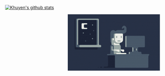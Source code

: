 
[![Khuyen's github stats](https://github-readme-stats.vercel.app/api?username=umutlaguler&count_private=true&show_icons=true&theme=radical&hide_rank=false)](https://github.com/umutlaguler/github-readme-stats)

<img alt="Night Coding" src="https://raw.githubusercontent.com/AVS1508/AVS1508/master/assets/Night-Coding.gif" align="right"/>
